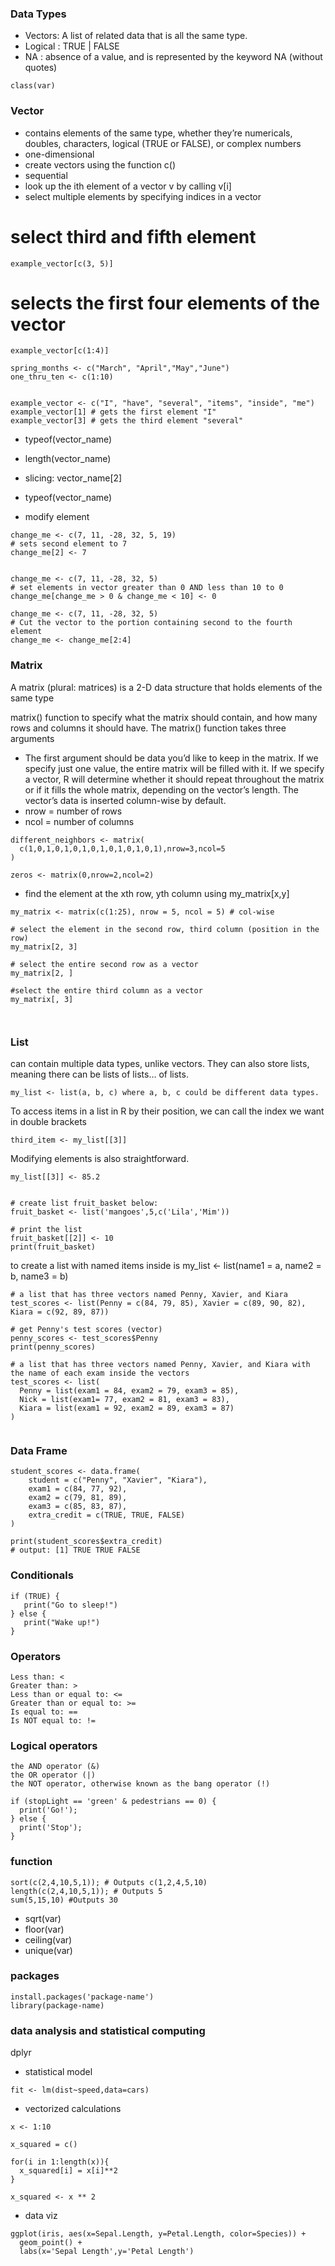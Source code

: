 ### Data Types
* Vectors: A list of related data that is all the same type.
* Logical : TRUE | FALSE 
* NA : absence of a value, and is represented by the keyword NA (without quotes)

```
class(var)
```

### Vector 
* contains elements of the same type, whether they’re numericals, doubles, characters, logical (TRUE or FALSE), or complex numbers
* one-dimensional
* create vectors using the function c()
* sequential
* look up the ith element of a vector v by calling v[i]
* select multiple elements by specifying indices in a vector
# select third and fifth element
    example_vector[c(3, 5)]
# selects the first four elements of the vector
    example_vector[c(1:4)]   
    
    
```
spring_months <- c("March", "April","May","June")
one_thru_ten <- c(1:10)


example_vector <- c("I", "have", "several", "items", "inside", "me") 
example_vector[1] # gets the first element "I"
example_vector[3] # gets the third element "several"
```

* typeof(vector_name)
* length(vector_name)
* slicing:
  vector_name[2]
* typeof(vector_name)

* modify element
```
change_me <- c(7, 11, -28, 32, 5, 19)
# sets second element to 7
change_me[2] <- 7


change_me <- c(7, 11, -28, 32, 5)
# set elements in vector greater than 0 AND less than 10 to 0
change_me[change_me > 0 & change_me < 10] <- 0

change_me <- c(7, 11, -28, 32, 5)
# Cut the vector to the portion containing second to the fourth element
change_me <- change_me[2:4]
```

### Matrix 
A matrix (plural: matrices) is a 2-D data structure that holds elements of the same type

matrix() function to specify what the matrix should contain, and how many rows and columns it should have. The matrix() function takes three arguments

* The first argument should be data you’d like to keep in the matrix. If we specify just one value, the entire matrix will be filled with it. If we specify a vector, R will determine whether it should repeat throughout the matrix or if it fills the whole matrix, depending on the vector’s length. The vector’s data is inserted column-wise by default.
* nrow = number of rows
* ncol = number of columns

```
different_neighbors <- matrix(
  c(1,0,1,0,1,0,1,0,1,0,1,0,1,0,1),nrow=3,ncol=5
)

zeros <- matrix(0,nrow=2,ncol=2)
```

* find the element at the xth row, yth column using my_matrix[x,y]
```
my_matrix <- matrix(c(1:25), nrow = 5, ncol = 5) # col-wise

# select the element in the second row, third column (position in the row)
my_matrix[2, 3]

# select the entire second row as a vector
my_matrix[2, ]

#select the entire third column as a vector
my_matrix[, 3]



```
### List 

can contain multiple data types, unlike vectors. They can also store lists, meaning there can be lists of lists… of lists.
```
my_list <- list(a, b, c) where a, b, c could be different data types.
```

To access items in a list in R by their position, we can call the index we want in double brackets
```
third_item <- my_list[[3]]
```

Modifying elements is also straightforward.
```
my_list[[3]] <- 85.2
```

```

# create list fruit_basket below:
fruit_basket <- list('mangoes',5,c('Lila','Mim'))

# print the list
fruit_basket[[2]] <- 10
print(fruit_basket)

```

to create a list with named items inside is my_list <- list(name1 = a, name2 = b, name3 = b)

```
# a list that has three vectors named Penny, Xavier, and Kiara
test_scores <- list(Penny = c(84, 79, 85), Xavier = c(89, 90, 82), Kiara = c(92, 89, 87))

# get Penny's test scores (vector)
penny_scores <- test_scores$Penny
print(penny_scores)

# a list that has three vectors named Penny, Xavier, and Kiara with the name of each exam inside the vectors
test_scores <- list(
  Penny = list(exam1 = 84, exam2 = 79, exam3 = 85),
  Nick = list(exam1= 77, exam2 = 81, exam3 = 83),
  Kiara = list(exam1 = 92, exam2 = 89, exam3 = 87)
)


```

### Data Frame

```
student_scores <- data.frame(
    student = c("Penny", "Xavier", "Kiara"), 
    exam1 = c(84, 77, 92),
    exam2 = c(79, 81, 89),
    exam3 = c(85, 83, 87),
    extra_credit = c(TRUE, TRUE, FALSE)
)

print(student_scores$extra_credit)
# output: [1] TRUE TRUE FALSE
```



  
### Conditionals

```
if (TRUE) {
   print("Go to sleep!")
} else {
   print("Wake up!")
}
```

### Operators 


```
Less than: <
Greater than: >
Less than or equal to: <=
Greater than or equal to: >=
Is equal to: ==
Is NOT equal to: !=
```

### Logical operators 

```
the AND operator (&)
the OR operator (|)
the NOT operator, otherwise known as the bang operator (!)
```

```
if (stopLight == 'green' & pedestrians == 0) {
  print('Go!');
} else {
  print('Stop');
}
```

### function

```
sort(c(2,4,10,5,1)); # Outputs c(1,2,4,5,10)
length(c(2,4,10,5,1)); # Outputs 5
sum(5,15,10) #Outputs 30
```
* sqrt(var)
* floor(var)
* ceiling(var)
* unique(var)

### packages

```
install.packages('package-name')
library(package-name)
```

### data analysis and statistical computing 

dplyr

* statistical model
```
fit <- lm(dist~speed,data=cars)
```

* vectorized calculations
```
x <- 1:10

x_squared = c()

for(i in 1:length(x)){
  x_squared[i] = x[i]**2
}

x_squared <- x ** 2
```

* data viz 

```
ggplot(iris, aes(x=Sepal.Length, y=Petal.Length, color=Species)) +
  geom_point() + 
  labs(x='Sepal Length',y='Petal Length')
```



